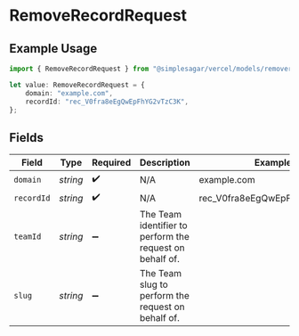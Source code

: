 # RemoveRecordRequest

## Example Usage

```typescript
import { RemoveRecordRequest } from "@simplesagar/vercel/models/removerecordop.js";

let value: RemoveRecordRequest = {
    domain: "example.com",
    recordId: "rec_V0fra8eEgQwEpFhYG2vTzC3K",
};
```

## Fields

| Field                                                    | Type                                                     | Required                                                 | Description                                              | Example                                                  |
| -------------------------------------------------------- | -------------------------------------------------------- | -------------------------------------------------------- | -------------------------------------------------------- | -------------------------------------------------------- |
| `domain`                                                 | *string*                                                 | :heavy_check_mark:                                       | N/A                                                      | example.com                                              |
| `recordId`                                               | *string*                                                 | :heavy_check_mark:                                       | N/A                                                      | rec_V0fra8eEgQwEpFhYG2vTzC3K                             |
| `teamId`                                                 | *string*                                                 | :heavy_minus_sign:                                       | The Team identifier to perform the request on behalf of. |                                                          |
| `slug`                                                   | *string*                                                 | :heavy_minus_sign:                                       | The Team slug to perform the request on behalf of.       |                                                          |